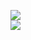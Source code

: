 [![](https://img.shields.io/badge/Made%20With-Github%20Spray-lightgrey.svg?style=for-the-badge&logo=github)](https://github.com/Annihil/github-spray#17943)  
[![](https://i.imgur.com/2DrTn0Z.gif)](https://github.com/Annihil/github-spray)